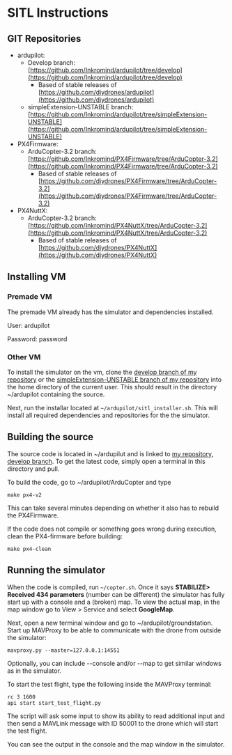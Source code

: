 # SITL Instructions

## GIT Repositories

* ardupilot:
  * Develop branch: [https://github.com/Inkromind/ardupilot/tree/develop](https://github.com/Inkromind/ardupilot/tree/develop)
    * Based of stable releases of [https://github.com/diydrones/ardupilot](https://github.com/diydrones/ardupilot)
  * simpleExtension-UNSTABLE branch: [https://github.com/Inkromind/ardupilot/tree/simpleExtension-UNSTABLE](https://github.com/Inkromind/ardupilot/tree/simpleExtension-UNSTABLE)
* PX4Firmware:
  * ArduCopter-3.2 branch: [https://github.com/Inkromind/PX4Firmware/tree/ArduCopter-3.2](https://github.com/Inkromind/PX4Firmware/tree/ArduCopter-3.2)
    * Based of stable releases of [https://github.com/diydrones/PX4Firmware/tree/ArduCopter-3.2](https://github.com/diydrones/PX4Firmware/tree/ArduCopter-3.2)
* PX4NuttX:
  * ArduCopter-3.2 branch: [https://github.com/Inkromind/PX4NuttX/tree/ArduCopter-3.2](https://github.com/Inkromind/PX4NuttX/tree/ArduCopter-3.2)
    * Based of stable releases of [https://github.com/diydrones/PX4NuttX](https://github.com/diydrones/PX4NuttX)

## Installing VM

### Premade VM
The premade VM already has the simulator and dependencies installed.

User: ardupilot

Password: password

### Other VM
To install the simulator on the vm, clone the [develop branch of my repository](https://github.com/Inkromind/ardupilot/tree/develop) or
the [simpleExtension-UNSTABLE branch of my repository](https://github.com/Inkromind/ardupilot/tree/simpleExtension-UNSTABLE) into the home directory
of the current user. This should result in the directory ~/ardupilot containing the source.

Next, run the installar located at ```~/ardupilot/sitl_installer.sh```.
This will install all required dependencies and repositories for the the simulator.

## Building the source
The source code is located in ~/ardupilut and is linked to [my repository, develop branch](https://github.com/Inkromind/ardupilot/tree/develop).
To get the latest code, simply open a terminal in this directory and pull.

To build the code, go to ~/ardupilot/ArduCopter and type

```
make px4-v2
```

This can take several minutes depending on whether it also has to rebuild the PX4Firmware.

If the code does not compile or something goes wrong during execution,
clean the PX4-firmware before building:

```
make px4-clean
```

## Running the simulator
When the code is compiled, run ```~/copter.sh```. Once it says
__STABILIZE> Received 434 parameters__
(number can be different) the simulator has fully start up with a console and a (broken) map.
To view the actual map, in the map window go to View > Service and select __GoogleMap__.

Next, open a new terminal window and go to ~/ardupilot/groundstation.
Start up MAVProxy to be able to communicate with the drone from outside the simulator:

```
mavproxy.py --master=127.0.0.1:14551
```

Optionally, you can include --console and/or --map to get similar windows as in the simulator.

To start the test flight, type the following inside the MAVProxy terminal:

```
rc 3 1600
api start start_test_flight.py
```

The script will ask some input to show its ability to read additional input and then send
a MAVLink message with ID 50001 to the drone which will start the test flight.

You can see the output in the console and the map window in the simulator.
